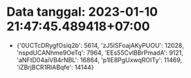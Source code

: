 # Data tanggal: 2023-01-10 21:47:45.489418+07:00

* {'0UCTcDRygfOsiq2b': 5614, 'zJ5ISFoajAKyPUOU': 12028, 'nspdUCANhme9OeTq': 7964, 'EEs55CvlBBrPmadA': 9121, 'aNFtD04aiVB4rNBL': 16864, 'p1lE8PgUxwqROITy': 11469, 'iZBrjBCR1RIABqfe': 14144}
